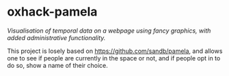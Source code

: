 # oxhack-pamela

*Visualisation of temporal data on a webpage using fancy graphics, with added administrative functionality.*

This project is losely based on https://github.com/sandb/pamela, and allows one to see if people are currently in the space or not, and if people opt in to do so, show a name of their choice. 
